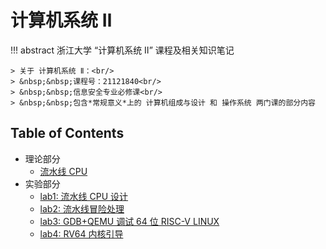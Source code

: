# 计算机系统 Ⅱ

!!! abstract 
    浙江大学 “计算机系统 Ⅱ” 课程及相关知识笔记

    > 关于 计算机系统 Ⅱ：<br/>
    > &nbsp;&nbsp;课程号：21121840<br/>
    > &nbsp;&nbsp;信息安全专业必修课<br/>
    > &nbsp;&nbsp;包含*常规意义*上的 计算机组成与设计 和 操作系统 两门课的部分内容

## Table of Contents

- 理论部分
    - [流水线 CPU](topic1)
- 实验部分
    - [lab1: 流水线 CPU 设计](lab1)
    - [lab2: 流水线冒险处理](lab2)
    - [lab3: GDB+QEMU 调试 64 位 RISC-V LINUX](lab3)
    - [lab4: RV64 内核引导](lab4)